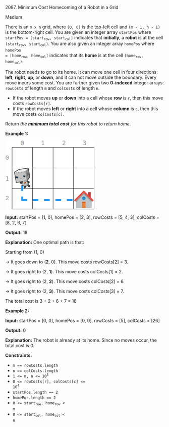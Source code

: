 2087\. Minimum Cost Homecoming of a Robot in a Grid

Medium

There is an `m x n` grid, where `(0, 0)` is the top-left cell and `(m - 1, n - 1)` is the bottom-right cell. You are given an integer array `startPos` where <code>startPos = [start<sub>row</sub>, start<sub>col</sub>]</code> indicates that **initially**, a **robot** is at the cell <code>(start<sub>row</sub>, start<sub>col</sub>)</code>. You are also given an integer array `homePos` where <code>homePos = [home<sub>row</sub>, home<sub>col</sub>]</code> indicates that its **home** is at the cell <code>(home<sub>row</sub>, home<sub>col</sub>)</code>.

The robot needs to go to its home. It can move one cell in four directions: **left**, **right**, **up**, or **down**, and it can not move outside the boundary. Every move incurs some cost. You are further given two **0-indexed** integer arrays: `rowCosts` of length `m` and `colCosts` of length `n`.

*   If the robot moves **up** or **down** into a cell whose **row** is `r`, then this move costs `rowCosts[r]`.
*   If the robot moves **left** or **right** into a cell whose **column** is `c`, then this move costs `colCosts[c]`.

Return _the **minimum total cost** for this robot to return home_.

**Example 1:**

![](eg-1.png)

**Input:** startPos = [1, 0], homePos = [2, 3], rowCosts = [5, 4, 3], colCosts = [8, 2, 6, 7]

**Output:** 18

**Explanation:** One optimal path is that:

Starting from (1, 0)

-> It goes down to (**2**, 0). This move costs rowCosts[2] = 3.

-> It goes right to (2, **1**). This move costs colCosts[1] = 2.

-> It goes right to (2, **2**). This move costs colCosts[2] = 6.

-> It goes right to (2, **3**). This move costs colCosts[3] = 7.

The total cost is 3 + 2 + 6 + 7 = 18

**Example 2:**

**Input:** startPos = [0, 0], homePos = [0, 0], rowCosts = [5], colCosts = [26]

**Output:** 0

**Explanation:** The robot is already at its home. Since no moves occur, the total cost is 0.

**Constraints:**

*   `m == rowCosts.length`
*   `n == colCosts.length`
*   <code>1 <= m, n <= 10<sup>5</sup></code>
*   <code>0 <= rowCosts[r], colCosts[c] <= 10<sup>4</sup></code>
*   `startPos.length == 2`
*   `homePos.length == 2`
*   <code>0 <= start<sub>row</sub>, home<sub>row</sub> < m</code>
*   <code>0 <= start<sub>col</sub>, home<sub>col</sub> < n</code>
